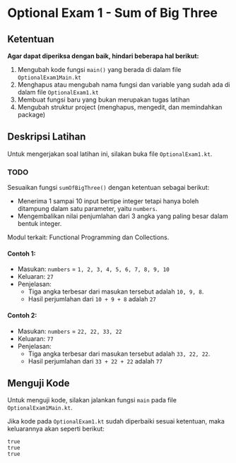 # Optional Exam 1 - Sum of Big Three

## Ketentuan

**Agar dapat diperiksa dengan baik, hindari beberapa hal berikut:**

1. Mengubah kode fungsi `main()` yang berada di dalam file `OptionalExam1Main.kt`
2. Menghapus atau mengubah nama fungsi dan variable yang sudah ada di dalam file `OptionalExam1.kt`
3. Membuat fungsi baru yang bukan merupakan tugas latihan
4. Mengubah struktur project (menghapus, mengedit, dan memindahkan package)

## Deskripsi Latihan

Untuk mengerjakan soal latihan ini, silakan buka file `OptionalExam1.kt`.

### TODO

Sesuaikan fungsi `sumOfBigThree()` dengan ketentuan sebagai berikut:

- Menerima 1 sampai 10 input bertipe integer tetapi hanya boleh ditampung dalam satu parameter, yaitu `numbers`.
- Mengembalikan nilai penjumlahan dari 3 angka yang paling besar dalam bentuk integer.

Modul terkait: Functional Programming dan Collections.

#### Contoh 1:

- Masukan: `numbers` = `1, 2, 3, 4, 5, 6, 7, 8, 9, 10`
- Keluaran: `27`
- Penjelasan:
    - Tiga angka terbesar dari masukan tersebut adalah `10, 9, 8`.
    - Hasil perjumlahan dari `10 + 9 + 8` adalah `27`

#### Contoh 2:

- Masukan: `numbers` = `22, 22, 33, 22`
- Keluaran: `77`
- Penjelasan:
    - Tiga angka terbesar dari masukan tersebut adalah `33, 22, 22`.
    - Hasil perjumlahan dari `33 + 22 + 22` adalah `77`

## Menguji Kode

Untuk menguji kode, silakan jalankan fungsi `main` pada file `OptionalExam1Main.kt`.

Jika kode pada `OptionalExam1.kt` sudah diperbaiki sesuai ketentuan, maka keluarannya akan seperti berikut:

```
true
true
true
```